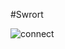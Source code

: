 #Swrort

![connect](https://github.com/malware-samples/sample-in-house/tree/master/Swrort/connet.png)